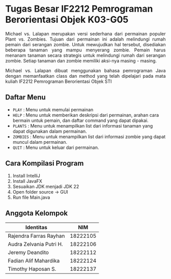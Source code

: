 # Tugas Besar IF2212 Pemrograman Berorientasi Objek K03-G05 <!-- omit in toc -->

<p align="justify"> Michael vs. Lalapan merupakan versi sederhana dari permainan populer Plant vs. Zombies. Tujuan dari permainan ini adalah melindungi rumah pemain dari serangan zombie. Untuk mewujudkan hal tersebut, disediakan beberapa tanaman yang mampu menyerang zombie. Pemain harus menanam tanaman secara strategis untuk melindungi rumah dari serangan zombie. Setiap tanaman dan zombie memiliki aksi-nya masing - masing. </p>

<p align="justify"> Michael vs. Lalapan dibuat menggunakan bahasa pemrograman Java dengan memanfaatkan class dan method yang telah dipelajari pada mata kuliah IF2212 Pemrograman Berorientasi Objek STI </p>

## Daftar Menu
* `PLAY` : Menu untuk memulai permainan
* `HELP` : Menu untuk memberikan deskripsi dari permainan, arahan cara bermain untuk pemain, dan daftar command yang dapat dipakai.
* `PLANTS` : Menu untuk menampilkan list dari informasi tanaman yang dapat digunakan dalam permainan.
* `ZOMBIES` : Menu untuk menampilkan list dari informasi zombie yang dapat muncul dalam permainan.
* `QUIT` : Menu untuk keluar dari permainan. 

## Cara Kompilasi Program
1. Install IntelliJ
2. Install JavaFX
3. Sesuaikan JDK menjadi JDK 22
4. Open folder source -> GUI
5. Run file Main.java


## Anggota Kelompok
| Identitas                          | NIM |
| -----------------------------------|-----------------|
| Rajendra Farras Rayhan         | 18222105       |
| Audra Zelvania Putri H.  | 18222106      |
| Jeremy Deandito    | 18222112 |
| Fadian Alif Mahardika       | 18222124 |
| Timothy Haposan S.       | 18222137 |
